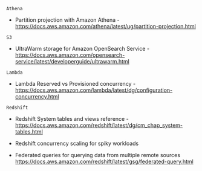 `Athena`
- Partition projection with Amazon Athena -  
https://docs.aws.amazon.com/athena/latest/ug/partition-projection.html

`S3`
- UltraWarm storage for Amazon OpenSearch Service -  
https://docs.aws.amazon.com/opensearch-service/latest/developerguide/ultrawarm.html

`Lambda`
- Lambda Reserved vs Provisioned concurrency -  
   https://docs.aws.amazon.com/lambda/latest/dg/configuration-concurrency.html

`Redshift`
- Redshift System tables and views reference -  
https://docs.aws.amazon.com/redshift/latest/dg/cm_chap_system-tables.html

- Redshift concurrency scaling for spiky workloads

- Federated queries for querying data from multiple remote sources  
https://docs.aws.amazon.com/redshift/latest/gsg/federated-query.html
